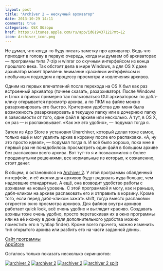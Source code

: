 ```yaml
---
layout: post
title: "Archiver 2 — нескучный архиватор"
date: 2013-10-29 14:11
comments: true
categories: OSX Обзоры
href: https://itunes.apple.com/ru/app/id619437121?mt=12
icon: Archiver_icon.png
---
```

Не думал, что когда-то буду писать заметку про архиватор. Ведь что приходит в голову в первую очередь, когда мы думаем об архиваторах — программы типа 7-zip и winrar со скучным интерфейсом из конца прошлого века. Так обстоят дела в мире Windows, а для OS X даже архиватор может привлечь внимание красивым интерфейсом и необычным подходом к процессу просмотра и извлечения архивов.

Одним из первых впечатлений после перехода на OS X был как раз встроенный архиватор (точнее сказать, разархиватор). После Windows и Linux я привык примерно так пользоваться GUI архиватором: по дабл-клику открывается просмотр архива, а по ПКМ на файле можно разархивировать его быстро. Критерием удобства для меня была возможность разархивировать в текущую папку или в дочернюю папку в зависимости от того, один файл в архиве или несколько. А тут, в OS X, он раз — и распаковывает. «Как же это удобно», — подумал тогда я.

Затем из App Store я установил Unarchiver, который делал тоже самое, только ещё и мог удалить архив в корзину после его распаковки. «А, ну это просто идеал», — подумал тогда я. И всё было хорошо, пока мне в первый раз не понадобилось просмотреть один файл в большом архиве без распаковки всего архива. Вот тут-то я и познакомился с более продвинутыми решениями, все нормальные из которых, к сожалению, стоят денег. <!--more-->

В общем, я остановился на [Archiver 2](https://itunes.apple.com/ru/app/id619437121?mt=12&at=10lbPv). У этой программы обалденный интерфейс, и её иконки для архивов будут радовать куда больше, чем надоевшие стандартные. А ещё, она возводит удобство работы с архивами на новый уровень. С этой программой я могу, как и раньше, дабл-кликом на архиве распаковать его и отправить в корзину. Кроме того, если перед дабл-кликом зажать shift, тогда вместо распаковки откроется окно просмотра архивов. Для файлов внутри архивов работает quick look, всё очень удобно и выглядит красиво. Создавать архивы тоже очень удобно, просто перетаскивая их в окно программы или на её иконку в доке (для дополнительного удобства можно поместить его в тулбар finder). Кроме всего прочего, можно изменить тип открытого архива или разбить его на части заданной длины.

[Сайт программы](http://archiverapp.com)  
[AppStore](https://itunes.apple.com/ru/app/id619437121?mt=12)

Осталось только показать несколько скриншотов:

<a class="screenshot" href="https://www.monosnap.com/image/JvfUst5rFCeqgtBswjgTUXkrj.png" rel="screenshot" title=""><img src="https://www.monosnap.com/image/JvfUst5rFCeqgtBswjgTUXkrj.png" alt="archiver 2" /></a>
<a class="screenshot" href="https://www.monosnap.com/image/kLEyhXjIhTPBmaFYy04iVOKgg.png" rel="screenshot" title="просмотр архива в виде списка"><img src="https://www.monosnap.com/image/kLEyhXjIhTPBmaFYy04iVOKgg.png" alt="archiver 2" /></a>
<a class="screenshot" href="https://www.monosnap.com/image/CqrUubQDNPTfOvsnGq9F3o78K.png" rel="screenshot" title="Просмотр архива в виде плитки"><img src="https://www.monosnap.com/image/CqrUubQDNPTfOvsnGq9F3o78K.png" alt="archiver 2" /></a>
<a class="screenshot" href="https://www.monosnap.com/image/LRp2FyFcrIOXgENuqD3yiRA0l.png" rel="screenshot" title="Разбиение архива"><img src="https://www.monosnap.com/image/LRp2FyFcrIOXgENuqD3yiRA0l.png" alt="archiver 2 split" /></a>